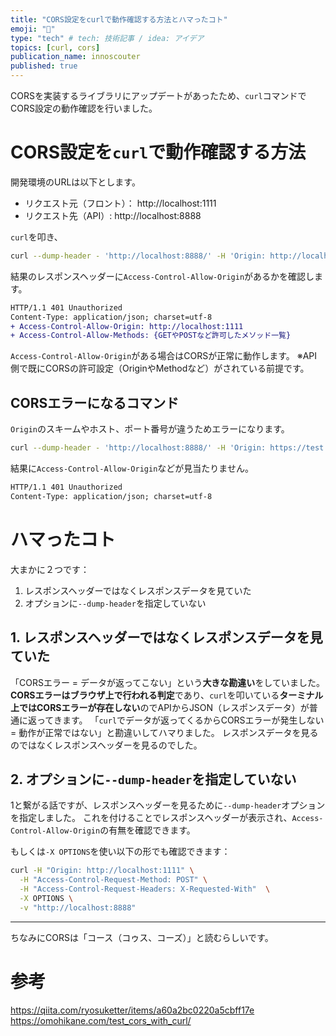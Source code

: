```yaml
---
title: "CORS設定をcurlで動作確認する方法とハマったコト"
emoji: "👶"
type: "tech" # tech: 技術記事 / idea: アイデア
topics: [curl, cors]
publication_name: innoscouter
published: true
---
```


CORSを実装するライブラリにアップデートがあったため、`curl`コマンドでCORS設定の動作確認を行いました。

# CORS設定を`curl`で動作確認する方法

開発環境のURLは以下とします。

- リクエスト元（フロント）： http://localhost:1111
- リクエスト先（API）: http://localhost:8888

`curl`を叩き、

```bash
curl --dump-header - 'http://localhost:8888/' -H 'Origin: http://localhost:1111'
```

結果のレスポンスヘッダーに`Access-Control-Allow-Origin`があるかを確認します。

```diff bash
HTTP/1.1 401 Unauthorized
Content-Type: application/json; charset=utf-8
+ Access-Control-Allow-Origin: http://localhost:1111
+ Access-Control-Allow-Methods: {GETやPOSTなど許可したメソッド一覧}
```

`Access-Control-Allow-Origin`がある場合はCORSが正常に動作します。
※API側で既にCORSの許可設定（OriginやMethodなど）がされている前提です。

## CORSエラーになるコマンド

`Origin`のスキームやホスト、ポート番号が違うためエラーになります。

```bash
curl --dump-header - 'http://localhost:8888/' -H 'Origin: https://test:123'
```

結果に`Access-Control-Allow-Origin`などが見当たりません。

```diff bash
HTTP/1.1 401 Unauthorized
Content-Type: application/json; charset=utf-8
```

# ハマったコト

大まかに２つです：

1. レスポンスヘッダーではなくレスポンスデータを見ていた
2. オプションに`--dump-header`を指定していない

## 1. レスポンスヘッダーではなくレスポンスデータを見ていた

「CORSエラー = データが返ってこない」という**大きな勘違い**をしていました。
**CORSエラーはブラウザ上で行われる判定**であり、`curl`を叩いている**ターミナル上ではCORSエラーが存在しない**のでAPIからJSON（レスポンスデータ）が普通に返ってきます。
「`curl`でデータが返ってくるからCORSエラーが発生しない = 動作が正常ではない」と勘違いしてハマりました。
レスポンスデータを見るのではなくレスポンスヘッダーを見るのでした。

## 2. オプションに`--dump-header`を指定していない

1と繋がる話ですが、レスポンスヘッダーを見るために`--dump-header`オプションを指定しました。
これを付けることでレスポンスヘッダーが表示され、`Access-Control-Allow-Origin`の有無を確認できます。

もしくは`-X OPTIONS`を使い以下の形でも確認できます：

```bash
curl -H "Origin: http://localhost:1111" \
  -H "Access-Control-Request-Method: POST" \
  -H "Access-Control-Request-Headers: X-Requested-With"  \
  -X OPTIONS \
  -v "http://localhost:8888"
```

---

ちなみにCORSは「コース（コゥス、コーズ）」と読むらしいです。


# 参考

https://qiita.com/ryosuketter/items/a60a2bc0220a5cbff17e
https://omohikane.com/test_cors_with_curl/